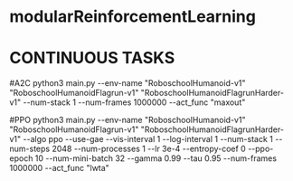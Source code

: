# modularReinforcementLearning

# CONTINUOUS TASKS

#A2C
python3 main.py --env-name "RoboschoolHumanoid-v1" "RoboschoolHumanoidFlagrun-v1" "RoboschoolHumanoidFlagrunHarder-v1" --num-stack 1 --num-frames 1000000 --act_func "maxout"

#PPO
python3 main.py --env-name "RoboschoolHumanoid-v1" "RoboschoolHumanoidFlagrun-v1" "RoboschoolHumanoidFlagrunHarder-v1" --algo ppo --use-gae --vis-interval 1  --log-interval 1 --num-stack 1 --num-steps 2048 --num-processes 1 --lr 3e-4 --entropy-coef 0 --ppo-epoch 10 --num-mini-batch 32 --gamma 0.99 --tau 0.95 --num-frames 1000000 --act_func "lwta"
